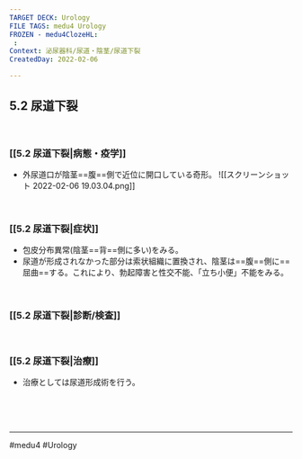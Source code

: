 ```yaml
---
TARGET DECK: Urology
FILE TAGS: medu4 Urology
FROZEN - medu4ClozeHL:
 : 
Context: 泌尿器科/尿道・陰茎/尿道下裂
CreatedDay: 2022-02-06

---
```


## 5.2 尿道下裂

<br>

### [[5.2 尿道下裂|病態・疫学]]
* 外尿道口が陰茎==腹==側で近位に開口している奇形。
![[スクリーンショット 2022-02-06 19.03.04.png]]
<!--ID: 1644300119026-->


<br>

### [[5.2 尿道下裂|症状]]
* 包皮分布異常(陰茎==背==側に多い)をみる。
* 尿道が形成されなかった部分は索状組織に置換され、陰茎は==腹==側に==屈曲==する。これにより、勃起障害と性交不能、「立ち小便」不能をみる。
<!--ID: 1644300119034-->



<br>

### [[5.2 尿道下裂|診断/検査]]


<br>

### [[5.2 尿道下裂|治療]]
* 治療としては尿道形成術を行う。

<br><br><br>

---
#medu4 #Urology 